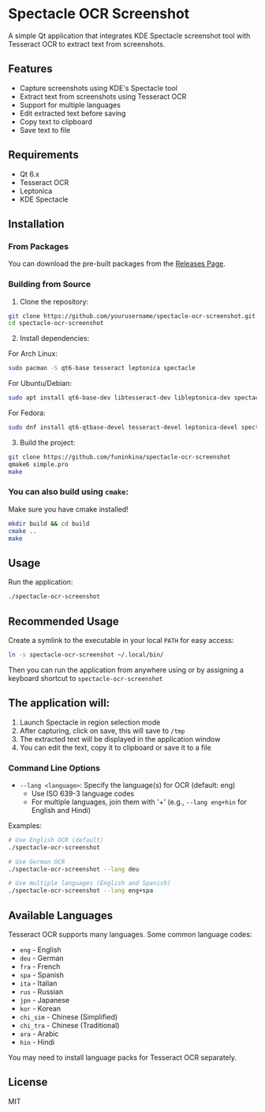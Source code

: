 # Spectacle OCR Screenshot

A simple Qt application that integrates KDE Spectacle screenshot tool with Tesseract OCR to extract text from screenshots.

## Features

- Capture screenshots using KDE's Spectacle tool
- Extract text from screenshots using Tesseract OCR
- Support for multiple languages
- Edit extracted text before saving
- Copy text to clipboard
- Save text to file

## Requirements

- Qt 6.x
- Tesseract OCR 
- Leptonica
- KDE Spectacle

## Installation

### From Packages

You can download the pre-built packages from the [Releases Page](https://github.com/funinkina/spectacle-ocr-screenshot/releases/).

### Building from Source

1. Clone the repository:

```bash
git clone https://github.com/yourusername/spectacle-ocr-screenshot.git
cd spectacle-ocr-screenshot
```

2. Install dependencies:

For Arch Linux:
```bash
sudo pacman -S qt6-base tesseract leptonica spectacle
```

For Ubuntu/Debian:
```bash
sudo apt install qt6-base-dev libtesseract-dev libleptonica-dev spectacle
```

For Fedora:
```bash
sudo dnf install qt6-qtbase-devel tesseract-devel leptonica-devel spectacle
```

3. Build the project:

```bash
git clone https://github.com/funinkina/spectacle-ocr-screenshot
qmake6 simple.pro
make
```

### You can also build using `cmake`:
Make sure you have cmake installed!

```bash
mkdir build && cd build
cmake ..
make
```

## Usage

Run the application:

```bash
./spectacle-ocr-screenshot
```

## Recommended Usage
Create a symlink to the executable in your local `PATH` for easy access:

```bash
ln -s spectacle-ocr-screenshot ~/.local/bin/
```

Then you can run the application from anywhere using or by assigning a keyboard shortcut to `spectacle-ocr-screenshot`

## The application will:
1. Launch Spectacle in region selection mode
2. After capturing, click on save, this will save to `/tmp`
3. The extracted text will be displayed in the application window
4. You can edit the text, copy it to clipboard or save it to a file

### Command Line Options

- `--lang <language>`: Specify the language(s) for OCR (default: eng)
  - Use ISO 639-3 language codes
  - For multiple languages, join them with '+' (e.g., `--lang eng+hin` for English and Hindi)

Examples:
```bash
# Use English OCR (default)
./spectacle-ocr-screenshot

# Use German OCR
./spectacle-ocr-screenshot --lang deu

# Use multiple languages (English and Spanish)
./spectacle-ocr-screenshot --lang eng+spa
```

## Available Languages

Tesseract OCR supports many languages. Some common language codes:

- `eng` - English
- `deu` - German
- `fra` - French
- `spa` - Spanish
- `ita` - Italian
- `rus` - Russian
- `jpn` - Japanese
- `kor` - Korean
- `chi_sim` - Chinese (Simplified)
- `chi_tra` - Chinese (Traditional)
- `ara` - Arabic
- `hin` - Hindi

You may need to install language packs for Tesseract OCR separately.

## License

MIT
